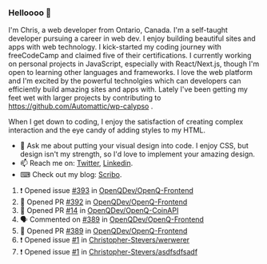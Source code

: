 ### Helloooo 👋

I'm Chris, a web developer from Ontario, Canada. I'm a self-taught developer pursuing a career in web dev. I enjoy building beautiful sites and apps with web technology.
I kick-started my coding journey with freeCodeCamp and claimed five of their certifications.  I currently working on personal projects in JavaScript, especially with React/Next.js, though I'm open to learning other languages and frameworks. I love the web platform and I'm excited by the powerful technolgies which can developers can efficiently build amazing sites and apps with. Lately I've been getting my feet wet with larger projects by contributing to https://github.com/Automattic/wp-calypso .

When I get down to coding, I enjoy the satisfaction of creating complex interaction and the eye candy of adding styles to my HTML. 

- 💬 Ask me about putting your visual design into code. I enjoy CSS, but design isn't my strength, so I'd love to implement your amazing design.
- 📫 Reach me on: [Twitter](https://twitter.com/Christo28120856), [Linkedin](https://www.linkedin.com/in/christopher-stevers-07b9a5204/).
- ⌨ Check out my blog: [Scribo](https://christopherstevers.cf).
<!--
**Christopher-Stevers/Christopher-Stevers** is a ✨ _special_ ✨ repository because its `README.md` (this file) appears on your GitHub profile.

Here are some ideas to get you started:

- 🔭 I’m currently working on ...
- 🌱 I’m currently learning ...
- 👯 I’m looking to collaborate on ...
- 🤔 I’m looking for help with ...
- 😄 Pronouns: ...
- ⚡ Fun fact: ...
-->

<!--START_SECTION:activity-->
1. ❗️ Opened issue [#393](https://github.com/OpenQDev/OpenQ-Frontend/issues/393) in [OpenQDev/OpenQ-Frontend](https://github.com/OpenQDev/OpenQ-Frontend)
2. 💪 Opened PR [#392](https://github.com/OpenQDev/OpenQ-Frontend/pull/392) in [OpenQDev/OpenQ-Frontend](https://github.com/OpenQDev/OpenQ-Frontend)
3. 💪 Opened PR [#14](https://github.com/OpenQDev/OpenQ-CoinAPI/pull/14) in [OpenQDev/OpenQ-CoinAPI](https://github.com/OpenQDev/OpenQ-CoinAPI)
4. 🗣 Commented on [#389](https://github.com/OpenQDev/OpenQ-Frontend/issues/389) in [OpenQDev/OpenQ-Frontend](https://github.com/OpenQDev/OpenQ-Frontend)
5. 💪 Opened PR [#389](https://github.com/OpenQDev/OpenQ-Frontend/pull/389) in [OpenQDev/OpenQ-Frontend](https://github.com/OpenQDev/OpenQ-Frontend)
6. ❗️ Opened issue [#1](https://github.com/Christopher-Stevers/werwerer/issues/1) in [Christopher-Stevers/werwerer](https://github.com/Christopher-Stevers/werwerer)
7. ❗️ Opened issue [#1](https://github.com/Christopher-Stevers/asdfsdfsadf/issues/1) in [Christopher-Stevers/asdfsdfsadf](https://github.com/Christopher-Stevers/asdfsdfsadf)
<!--END_SECTION:activity-->

